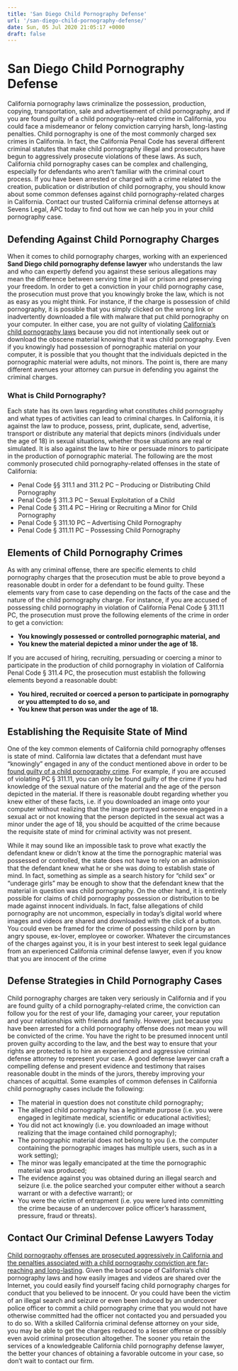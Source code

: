 ```yaml
---
title: 'San Diego Child Pornography Defense'
url: '/san-diego-child-pornography-defense/'
date: Sun, 05 Jul 2020 21:05:17 +0000
draft: false
---
```


San Diego Child Pornography Defense
===================================

California pornography laws criminalize the possession, production, copying, transportation, sale and advertisement of child pornography, and if you are found guilty of a child pornography-related crime in California, you could face a misdemeanor or felony conviction carrying harsh, long-lasting penalties. Child pornography is one of the most commonly charged sex crimes in California. In fact, the California Penal Code has several different criminal statutes that make child pornography illegal and prosecutors have begun to aggressively prosecute violations of these laws. As such, California child pornography cases can be complex and challenging, especially for defendants who aren’t familiar with the criminal court process. If you have been arrested or charged with a crime related to the creation, publication or distribution of child pornography, you should know about some common defenses against child pornography-related charges in California. Contact our trusted California criminal defense attorneys at Sevens Legal, APC today to find out how we can help you in your child pornography case.

Defending Against Child Pornography Charges
-------------------------------------------

When it comes to child pornography charges, working with an experienced **Sand Diego child pornography defense lawyer** who understands the law and who can expertly defend you against these serious allegations may mean the difference between serving time in jail or prison and preserving your freedom. In order to get a conviction in your child pornography case, the prosecution must prove that you knowingly broke the law, which is not as easy as you might think. For instance, if the charge is possession of child pornography, it is possible that you simply clicked on the wrong link or inadvertently downloaded a file with malware that put child pornography on your computer. In either case, you are not guilty of violating [California’s child pornography laws](/how-a-child-pornography-defense-attorney-can-help/) because you did not intentionally seek out or download the obscene material knowing that it was child pornography. Even if you knowingly had possession of pornographic material on your computer, it is possible that you thought that the individuals depicted in the pornographic material were adults, not minors. The point is, there are many different avenues your attorney can pursue in defending you against the criminal charges.

### What is Child Pornography?

Each state has its own laws regarding what constitutes child pornography and what types of activities can lead to criminal charges. In California, it is against the law to produce, possess, print, duplicate, send, advertise, transport or distribute any material that depicts minors (individuals under the age of 18) in sexual situations, whether those situations are real or simulated. It is also against the law to hire or persuade minors to participate in the production of pornographic material. The following are the most commonly prosecuted child pornography-related offenses in the state of California:

*   Penal Code §§ 311.1 and 311.2 PC – Producing or Distributing Child Pornography
*   Penal Code § 311.3 PC – Sexual Exploitation of a Child
*   Penal Code § 311.4 PC – Hiring or Recruiting a Minor for Child Pornography
*   Penal Code § 311.10 PC – Advertising Child Pornography
*   Penal Code § 311.11 PC – Possessing Child Pornography

Elements of Child Pornography Crimes
------------------------------------

As with any criminal offense, there are specific elements to child pornography charges that the prosecution must be able to prove beyond a reasonable doubt in order for a defendant to be found guilty. These elements vary from case to case depending on the facts of the case and the nature of the child pornography charge. For instance, if you are accused of possessing child pornography in violation of California Penal Code § 311.11 PC, the prosecution must prove the following elements of the crime in order to get a conviction:

*   **You knowingly possessed or controlled pornographic material, and**
*   **You knew the material depicted a minor under the age of 18.**

If you are accused of hiring, recruiting, persuading or coercing a minor to participate in the production of child pornography in violation of California Penal Code § 311.4 PC, the prosecution must establish the following elements beyond a reasonable doubt:

*   **You hired, recruited or coerced a person to participate in pornography or you attempted to do so, and**
*   **You knew that person was under the age of 18.**

Establishing the Requisite State of Mind
----------------------------------------

One of the key common elements of California child pornography offenses is state of mind. California law dictates that a defendant must have “knowingly” engaged in any of the conduct mentioned above in order to be [found guilty of a child pornography crime](how-a-child-pornography-defense-attorney-can-help/). For example, if you are accused of violating PC § 311.11, you can only be found guilty of the crime if you had knowledge of the sexual nature of the material and the age of the person depicted in the material. If there is reasonable doubt regarding whether you knew either of these facts, i.e. if you downloaded an image onto your computer without realizing that the image portrayed someone engaged in a sexual act or not knowing that the person depicted in the sexual act was a minor under the age of 18, you should be acquitted of the crime because the requisite state of mind for criminal activity was not present.

While it may sound like an impossible task to prove what exactly the defendant knew or didn’t know at the time the pornographic material was possessed or controlled, the state does not have to rely on an admission that the defendant knew what he or she was doing to establish state of mind. In fact, something as simple as a search history for “child sex” or “underage girls” may be enough to show that the defendant knew that the material in question was child pornography. On the other hand, it is entirely possible for claims of child pornography possession or distribution to be made against innocent individuals. In fact, false allegations of child pornography are not uncommon, especially in today’s digital world where images and videos are shared and downloaded with the click of a button. You could even be framed for the crime of possessing child porn by an angry spouse, ex-lover, employee or coworker. Whatever the circumstances of the charges against you, it is in your best interest to seek legal guidance from an experienced California criminal defense lawyer, even if you know that you are innocent of the crime

Defense Strategies in Child Pornography Cases
---------------------------------------------

Child pornography charges are taken very seriously in California and if you are found guilty of a child pornography-related crime, the conviction can follow you for the rest of your life, damaging your career, your reputation and your relationships with friends and family. However, just because you have been arrested for a child pornography offense does not mean you will be convicted of the crime. You have the right to be presumed innocent until proven guilty according to the law, and the best way to ensure that your rights are protected is to hire an experienced and aggressive criminal defense attorney to represent your case. A good defense lawyer can craft a compelling defense and present evidence and testimony that raises reasonable doubt in the minds of the jurors, thereby improving your chances of acquittal. Some examples of common defenses in California child pornography cases include the following:

*   The material in question does not constitute child pornography;
*   The alleged child pornography has a legitimate purpose (i.e. you were engaged in legitimate medical, scientific or educational activities);
*   You did not act knowingly (i.e. you downloaded an image without realizing that the image contained child pornography);
*   The pornographic material does not belong to you (i.e. the computer containing the pornographic images has multiple users, such as in a work setting);
*   The minor was legally emancipated at the time the pornographic material was produced;
*   The evidence against you was obtained during an illegal search and seizure (i.e. the police searched your computer either without a search warrant or with a defective warrant); or
*   You were the victim of entrapment (i.e. you were lured into committing the crime because of an undercover police officer’s harassment, pressure, fraud or threats).

Contact Our Criminal Defense Lawyers Today
------------------------------------------

[Child pornography offenses are prosecuted aggressively in California and the penalties associated with a child pornography conviction are far-reaching and long-lasting](/california-child-pornography-penalties/). Given the broad scope of California’s child pornography laws and how easily images and videos are shared over the Internet, you could easily find yourself facing child pornography charges for conduct that you believed to be innocent. Or you could have been the victim of an illegal search and seizure or even been induced by an undercover police officer to commit a child pornography crime that you would not have otherwise committed had the officer not contacted you and persuaded you to do so. With a skilled California criminal defense attorney on your side, you may be able to get the charges reduced to a lesser offense or possibly even avoid criminal prosecution altogether. The sooner you retain the services of a knowledgeable California child pornography defense lawyer, the better your chances of obtaining a favorable outcome in your case, so don’t wait to contact our firm.